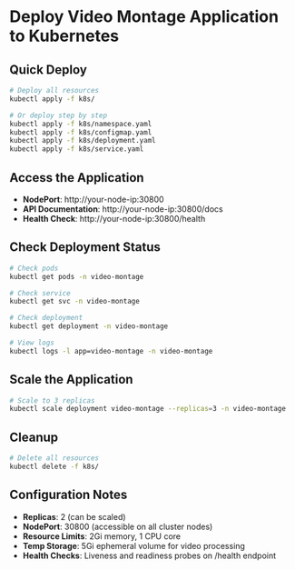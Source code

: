 # Deploy Video Montage Application to Kubernetes

## Quick Deploy
```bash
# Deploy all resources
kubectl apply -f k8s/

# Or deploy step by step
kubectl apply -f k8s/namespace.yaml
kubectl apply -f k8s/configmap.yaml
kubectl apply -f k8s/deployment.yaml
kubectl apply -f k8s/service.yaml
```

## Access the Application
- **NodePort**: http://your-node-ip:30800
- **API Documentation**: http://your-node-ip:30800/docs
- **Health Check**: http://your-node-ip:30800/health

## Check Deployment Status
```bash
# Check pods
kubectl get pods -n video-montage

# Check service
kubectl get svc -n video-montage

# Check deployment
kubectl get deployment -n video-montage

# View logs
kubectl logs -l app=video-montage -n video-montage
```

## Scale the Application
```bash
# Scale to 3 replicas
kubectl scale deployment video-montage --replicas=3 -n video-montage
```

## Cleanup
```bash
# Delete all resources
kubectl delete -f k8s/
```

## Configuration Notes
- **Replicas**: 2 (can be scaled)
- **NodePort**: 30800 (accessible on all cluster nodes)
- **Resource Limits**: 2Gi memory, 1 CPU core
- **Temp Storage**: 5Gi ephemeral volume for video processing
- **Health Checks**: Liveness and readiness probes on /health endpoint
